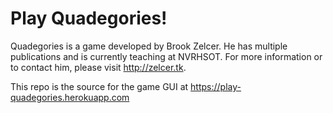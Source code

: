 # Play Quadegories!

Quadegories is a game developed by Brook Zelcer. He has multiple publications and is currently teaching at NVRHSOT. For more information or to contact him, please visit http://zelcer.tk.

This repo is the source for the game GUI at https://play-quadegories.herokuapp.com
